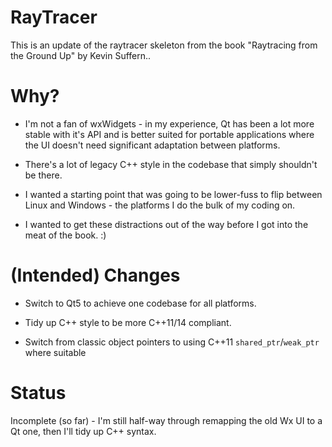 # RayTracer

This is an update of the raytracer skeleton from the book "Raytracing from the Ground Up" by Kevin Suffern..

# Why?

* I'm not a fan of wxWidgets - in my experience, Qt has been a lot more stable with it's API and is better suited
  for portable applications where the UI doesn't need significant adaptation between platforms.

* There's a lot of legacy C++ style in the codebase that simply shouldn't be there.

* I wanted a starting point that was going to be lower-fuss to flip between Linux and Windows - the platforms I do
  the bulk of my coding on.

* I wanted to get these distractions out of the way before I got into the meat of the book. :)

# (Intended) Changes

- Switch to Qt5 to achieve one codebase for all platforms.

- Tidy up C++ style to be more C++11/14 compliant.

- Switch from classic object pointers to using C++11 `shared_ptr`/`weak_ptr` where suitable

# Status

Incomplete (so far) - I'm still half-way through remapping the old Wx UI to a Qt one, then I'll tidy up
C++ syntax.

